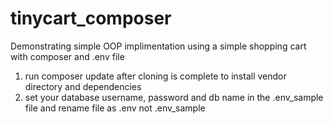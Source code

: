 # tinycart_composer
Demonstrating simple OOP implimentation using a simple shopping cart with composer and .env file

1. run composer update after cloning is complete to install vendor directory and dependencies
2. set your database username, password and db name in the .env_sample file and rename file as .env not .env_sample
